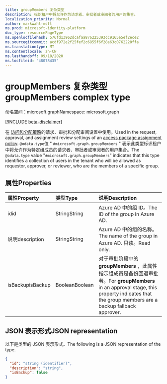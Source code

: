 ```yaml
---
title: groupMembers 复杂类型
description: 标识租户中将允许作为请求者、审批者或审阅者的用户的集合。
localization_priority: Normal
author: markwahl-msft
ms.prod: microsoft-identity-platform
doc_type: resourcePageType
ms.openlocfilehash: 576fd13962dcafaa876225393cc9165e5ef2ece2
ms.sourcegitcommit: acdf972e2f25fef2c6855f6f28a63c0762228ffa
ms.translationtype: MT
ms.contentlocale: zh-CN
ms.lasthandoff: 09/18/2020
ms.locfileid: "48078435"
---
```

# <a name="groupmembers-complex-type"></a><span data-ttu-id="f4030-103">groupMembers 复杂类型</span><span class="sxs-lookup"><span data-stu-id="f4030-103">groupMembers complex type</span></span>

<span data-ttu-id="f4030-104">命名空间：microsoft.graph</span><span class="sxs-lookup"><span data-stu-id="f4030-104">Namespace: microsoft.graph</span></span>

[!INCLUDE [beta-disclaimer](../../includes/beta-disclaimer.md)]

<span data-ttu-id="f4030-105">在 [访问包分配策略](accesspackageassignmentpolicy.md)的请求、审批和分配审阅设置中使用。</span><span class="sxs-lookup"><span data-stu-id="f4030-105">Used in the request, approval, and assignment review settings of an [access package assignment policy](accesspackageassignmentpolicy.md).</span></span> <span data-ttu-id="f4030-106">`@odata.type`值 " `#microsoft.graph.groupMembers` " 表示此类型标识租户中将允许作为特定组成员的请求者、审批者或审阅者的用户集合。</span><span class="sxs-lookup"><span data-stu-id="f4030-106">The `@odata.type` value "`#microsoft.graph.groupMembers`" indicates that this type identifies a collection of users in the tenant who will be allowed as requestor, approver, or reviewer, who are the members of a specific group.</span></span>

## <a name="properties"></a><span data-ttu-id="f4030-107">属性</span><span class="sxs-lookup"><span data-stu-id="f4030-107">Properties</span></span>

| <span data-ttu-id="f4030-108">属性</span><span class="sxs-lookup"><span data-stu-id="f4030-108">Property</span></span>                     | <span data-ttu-id="f4030-109">类型</span><span class="sxs-lookup"><span data-stu-id="f4030-109">Type</span></span>                      | <span data-ttu-id="f4030-110">说明</span><span class="sxs-lookup"><span data-stu-id="f4030-110">Description</span></span> |
| :--------------------------- | :------------------------ | :---------- |
| <span data-ttu-id="f4030-111">id</span><span class="sxs-lookup"><span data-stu-id="f4030-111">id</span></span> |<span data-ttu-id="f4030-112">String</span><span class="sxs-lookup"><span data-stu-id="f4030-112">String</span></span> | <span data-ttu-id="f4030-113">Azure AD 中的组 ID。</span><span class="sxs-lookup"><span data-stu-id="f4030-113">The ID of the group in Azure AD.</span></span> |
| <span data-ttu-id="f4030-114">说明</span><span class="sxs-lookup"><span data-stu-id="f4030-114">description</span></span> |<span data-ttu-id="f4030-115">String</span><span class="sxs-lookup"><span data-stu-id="f4030-115">String</span></span> | <span data-ttu-id="f4030-116">Azure AD 中的组的名称。</span><span class="sxs-lookup"><span data-stu-id="f4030-116">The name of the group in Azure AD.</span></span> <span data-ttu-id="f4030-117">只读。</span><span class="sxs-lookup"><span data-stu-id="f4030-117">Read only.</span></span> |
| <span data-ttu-id="f4030-118">isBackup</span><span class="sxs-lookup"><span data-stu-id="f4030-118">isBackup</span></span> | <span data-ttu-id="f4030-119">Boolean</span><span class="sxs-lookup"><span data-stu-id="f4030-119">Boolean</span></span> | <span data-ttu-id="f4030-120">对于审批阶段中的 **groupMembers** ，此属性指示组成员是备份回退审批者。</span><span class="sxs-lookup"><span data-stu-id="f4030-120">For **groupMembers** in an approval stage, this property indicates that the group members are a backup fallback approver.</span></span> |

## <a name="json-representation"></a><span data-ttu-id="f4030-121">JSON 表示形式</span><span class="sxs-lookup"><span data-stu-id="f4030-121">JSON representation</span></span>


<span data-ttu-id="f4030-122">以下是类型的 JSON 表示形式。</span><span class="sxs-lookup"><span data-stu-id="f4030-122">The following is a JSON representation of the type.</span></span>

<!-- {
  "blockType": "resource",
  "optionalProperties": [

  ],
  "@odata.type": "microsoft.graph.groupMembers",
  "baseType": "microsoft.graph.userSet"
}-->

```json
{
  "id": "string (identifier)",
  "description": "string",
  "isBackup": false
}
```



<!-- uuid: 16cd6b66-4b1a-43a1-adaf-3a886856ed98
2019-02-04 14:57:30 UTC -->
<!-- {
  "type": "#page.annotation",
  "description": "groupMembers complex type",
  "keywords": "",
  "section": "documentation",
  "tocPath": ""
}-->


